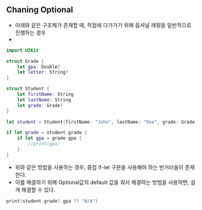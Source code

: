 ## Chaning Optional

- 아래와 같은 구조체가 존재할 때, 학점에 다가가기 위해 옵셔널 래핑을 일반적으로 진행하는 경우 
- 
```swift 
import UIKit

struct Grade {
    let gpa: Double?
    let letter: String?
}

struct Student {
    let firstName: String
    let lastName: String
    let grade: Grade?
}

let student = Student(firstName: "John", lastName: "Doe", grade: Grade(gpa: 3.2, letter: "B"))

if let grade = student.grade {
    if let gpa = grade.gpa {
        //print(gpa)
    }
}
```

- 위와 같은 방법을 사용하는 경우, 중첩 if-let 구문을 사용해야 하는 번거러움이 존재한다.
- 이를 해결하기 위해 Optional값의 default 값을 줘서 해결하는 방법을 사용하면, 쉽게 해결할 수 있다.

```swift 
print(student.grade?.gpa ?? "N/A")
```
